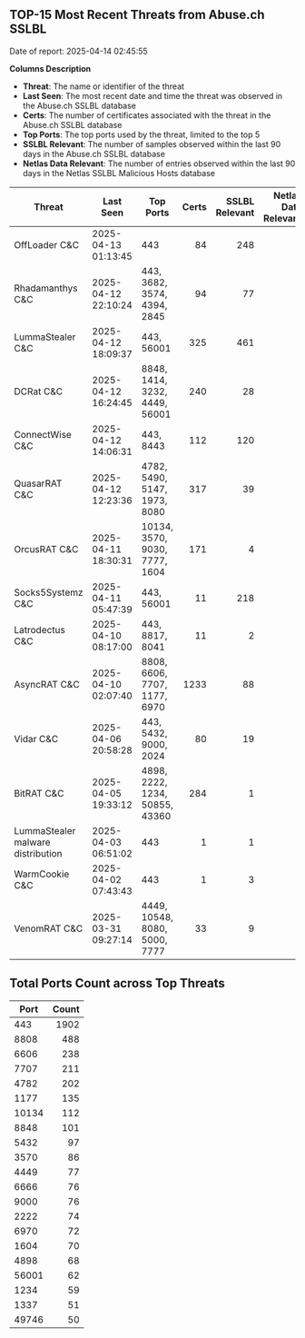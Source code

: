 ## TOP-15 Most Recent Threats from Abuse.ch SSLBL
Date of report: 2025-04-14 02:45:55

**Columns Description**
- **Threat**: The name or identifier of the threat
- **Last Seen**: The most recent date and time the threat was observed in the Abuse.ch SSLBL database
- **Certs**: The number of certificates associated with the threat in the Abuse.ch SSLBL database
- **Top Ports**: The top ports used by the threat, limited to the top 5
- **SSLBL Relevant**: The number of samples observed within the last 90 days in the Abuse.ch SSLBL database
- **Netlas Data Relevant**: The number of entries observed within the last 90 days in the Netlas SSLBL Malicious Hosts database



| Threat                     | Last Seen           | Top Ports          | Certs        | SSLBL Relevant   | Netlas Data Relevant  |
|----------------------------|---------------------|--------------------|-------------:|-----------------:|----------------------:|
| OffLoader C&C              | 2025-04-13 01:13:45 | 443 | 84 | 248 | 1 |
| Rhadamanthys C&C           | 2025-04-12 22:10:24 | 443, 3682, 3574, 4394, 2845 | 94 | 77 | 0 |
| LummaStealer C&C           | 2025-04-12 18:09:37 | 443, 56001 | 325 | 461 | 0 |
| DCRat C&C                  | 2025-04-12 16:24:45 | 8848, 1414, 3232, 4449, 56001 | 240 | 28 | 0 |
| ConnectWise C&C            | 2025-04-12 14:06:31 | 443, 8443 | 112 | 120 | 2 |
| QuasarRAT C&C              | 2025-04-12 12:23:36 | 4782, 5490, 5147, 1973, 8080 | 317 | 39 | 0 |
| OrcusRAT C&C               | 2025-04-11 18:30:31 | 10134, 3570, 9030, 7777, 1604 | 171 | 4 | 0 |
| Socks5Systemz C&C          | 2025-04-11 05:47:39 | 443, 56001 | 11 | 218 | 7 |
| Latrodectus C&C            | 2025-04-10 08:17:00 | 443, 8817, 8041 | 11 | 2 | 0 |
| AsyncRAT C&C               | 2025-04-10 02:07:40 | 8808, 6606, 7707, 1177, 6970 | 1233 | 88 | 4 |
| Vidar C&C                  | 2025-04-06 20:58:28 | 443, 5432, 9000, 2024 | 80 | 19 | 6 |
| BitRAT C&C                 | 2025-04-05 19:33:12 | 4898, 2222, 1234, 50855, 43360 | 284 | 1 | 0 |
| LummaStealer malware distribution | 2025-04-03 06:51:02 | 443 | 1 | 1 | 0 |
| WarmCookie C&C             | 2025-04-02 07:43:43 | 443 | 1 | 3 | 0 |
| VenomRAT C&C               | 2025-03-31 09:27:14 | 4449, 10548, 8080, 5000, 7777 | 33 | 9 | 0 |

## Total Ports Count across Top Threats
| Port       | Count      |
|------------|-----------:|
| 443 | 1902 |
| 8808 | 488 |
| 6606 | 238 |
| 7707 | 211 |
| 4782 | 202 |
| 1177 | 135 |
| 10134 | 112 |
| 8848 | 101 |
| 5432 | 97 |
| 3570 | 86 |
| 4449 | 77 |
| 6666 | 76 |
| 9000 | 76 |
| 2222 | 74 |
| 6970 | 72 |
| 1604 | 70 |
| 4898 | 68 |
| 56001 | 62 |
| 1234 | 59 |
| 1337 | 51 |
| 49746 | 50 |